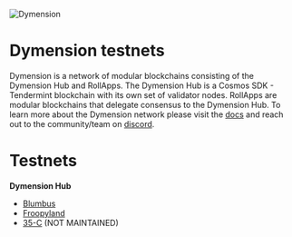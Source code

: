 ![Dymension](/static/img/background-color-logo.jpg)

# Dymension testnets

Dymension is a network of modular blockchains consisting of the Dymension Hub and RollApps. The Dymension Hub is a Cosmos SDK - Tendermint blockchain with its own set of validator nodes. RollApps are modular blockchains that delegate consensus to the Dymension Hub. To learn more about the Dymension network please visit the [docs](https://docs.dymension.xyz/) and reach out to the community/team on [discord](https://discord.gg/dymension).

# Testnets

**Dymension Hub**
 
-   [Blumbus](/dymension-hub/blumbus/genesis_validators.md)
-   [Froopyland](/dymension-hub/froopyland/genesis_validators.md)
-   [35-C](/dymension-hub/35-C/genesis_validators.md) (NOT MAINTAINED)
